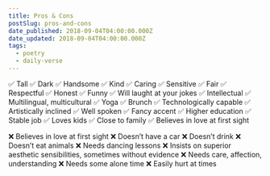 ```yaml
---
title: Pros & Cons
postSlug: pros-and-cons
date_published: 2018-09-04T04:00:00.000Z
date_updated: 2018-09-04T04:00:00.000Z
tags:
  - poetry
  - daily-verse
---
```


✅ Tall ✅ Dark ✅ Handsome
✅ Kind ✅ Caring ✅ Sensitive
✅ Fair ✅ Respectful ✅ Honest
✅ Funny ✅ Will laught at your jokes
✅ Intellectual ✅ Multilingual, multicultural
✅ Yoga ✅ Brunch
✅ Technologically capable ✅ Artistically inclined
✅ Well spoken ✅ Fancy accent
✅ Higher education ✅ Stable job
✅ Loves kids ✅ Close to family
✅ Believes in love at first sight

❌ Believes in love at first sight
❌ Doesn’t have a car
❌ Doesn’t drink ❌ Doesn’t eat animals
❌ Needs dancing lessons
❌ Insists on superior aesthetic sensibilities, sometimes without evidence
❌ Needs care, affection, understanding
❌ Needs some alone time
❌ Easily hurt at times
